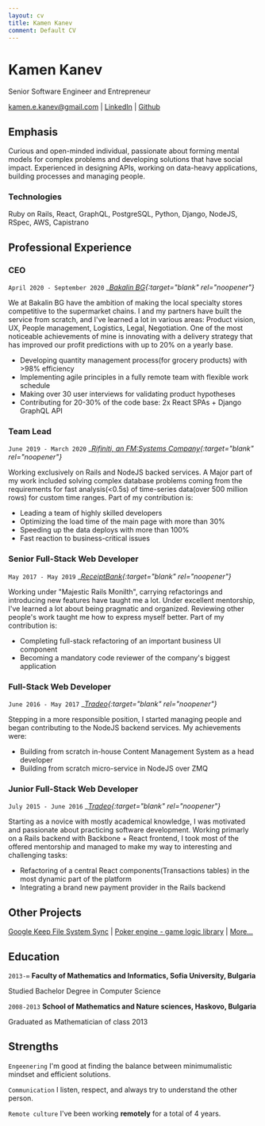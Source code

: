 ```yaml
---
layout: cv
title: Kamen Kanev
comment: Default CV
---
```

# Kamen Kanev
Senior Software Engineer and Entrepreneur

<div id="webaddress">
<a href="mailto:kamen.e.kanev@gmail.com">kamen.e.kanev@gmail.com</a>
| <a href="https://www.linkedin.com/in/kamen-kanev-97889b116/">LinkedIn</a>
| <a href="https://github.com/kanevk">Github</a>
</div>

## Emphasis

Curious and open-minded individual, passionate about forming mental models for complex problems and
developing solutions that have social impact.
Experienced in designing APIs, working on data-heavy applications, building processes and managing people.

### Technologies

Ruby on Rails, React, GraphQL, PostgreSQL, Python, Django, NodeJS, RSpec, AWS, Capistrano

## Professional Experience

### CEO

`April 2020 - September 2020`
__[Bakalin BG](https://tradeo.com/){:target="_blank" rel="noopener"}__

We at Bakalin BG have the ambition of making the local specialty stores competitive to the supermarket chains.
I and my partners have built the service from scratch, and I've learned a lot in various areas:
Product vision, UX, People management, Logistics, Legal, Negotiation.
One of the most noticeable achievements of mine is innovating with a delivery strategy
that has improved our profit predictions with up to 20% on a yearly base.

- Developing quantity management process(for grocery products) with >98% efficiency
- Implementing agile principles in a fully remote team with flexible work schedule
- Making over 30 user interviews for validating product hypotheses
- Contributing for 20-30% of the code base: 2x React SPAs + Django GraphQL API

### Team Lead

`June 2019 - March 2020`
__[Rifiniti, an FM:Systems Company](https://fmsystems.com/acq/rifiniti-is-now-fm-systems/){:target="_blank" rel="noopener"}__

Working exclusively on Rails and NodeJS backed services. A Major part of my work included solving complex database problems
coming from the requirements for fast analysis(<0.5s) of time-series data(over 500 million rows) for custom time ranges.
Part of my contribution is:
- Leading a team of highly skilled developers
- Optimizing the load time of the main page with more than 30%
- Speeding up the data deploys with more than 100%
- Fast reaction to business-critical issues

### Senior Full-Stack Web Developer

`May 2017 - May 2019`
__[ReceiptBank](https://www.receipt-bank.com/){:target="_blank" rel="noopener"}__

Working under "Majestic Rails Monilth", carrying refactorings and introducing new features have taught me a lot.
Under excellent mentorship, I've learned a lot about being pragmatic and organized.
Reviewing other people's work taught me how to express myself better. Part of my contribution is:

  - Completing full-stack refactoring of an important business UI component
  - Becoming a mandatory code reviewer of the company's biggest application

### Full-Stack Web Developer

`June 2016 - May 2017`
__[Tradeo](https://tradeo.com/){:target="_blank" rel="noopener"}__

Stepping in a more responsible position, I started managing people and began contributing to the NodeJS backend services. My achievements were:

 - Building from scratch in-house Content Management System as a head developer
 - Building from scratch micro-service in NodeJS over ZMQ

### Junior Full-Stack Web Developer

`July 2015 - June 2016`
__[Tradeo](https://tradeo.com/){:target="_blank" rel="noopener"}__

Starting as a novice with mostly academical knowledge, I was motivated and passionate about practicing software development.
Working primarly on a Rails backend with Backbone + React frontend, I took most of the offered mentorship and managed to make my way to interesting and challenging tasks:

 - Refactoring of a central React components(Transactions tables) in the most dynamic part of the platform
 - Integrating a brand new payment provider in the Rails backend


## Other Projects
[Google Keep File System Sync](https://github.com/kanevk/gkeep-files-sync) | [Poker engine - game logic library](https://github.com/kanevk/poker-engine) | [More...](https://github.com/kanevk?tab=repositories)


## Education

`2013-∞`
__Faculty of Mathematics and Informatics, Sofia University, Bulgaria__

Studied Bachelor Degree in Computer Science

`2008-2013`
__School of Mathematics and Nature sciences, Haskovo, Bulgaria__

Graduated as Mathematician of class 2013


## Strengths

  `Engeenering`
I'm good at finding the balance between minimumalistic mindset and efficient solutions.

  `Communication`
I listen, respect, and always try to understand the other person.

`Remote culture`
I've been working __remotely__ for a total of 4 years.



<!-- ### Footer

Last updated: July 2020 -->

